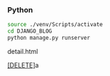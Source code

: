 ### Python 

``` bash
source ./venv/Scripts/activate
cd DJANGO_BLOG
python manage.py runserver
```





detail.html



<a href ="/articles/{{article.pk}}/delete/">[DELETE]</a>a<br>